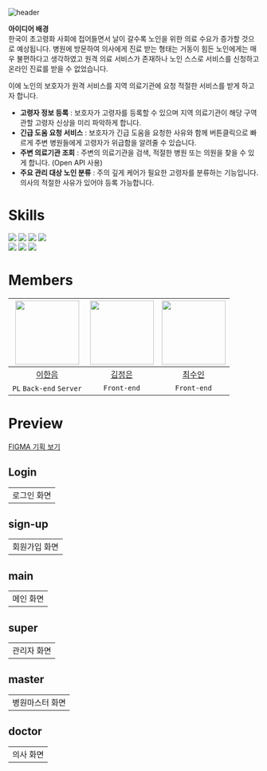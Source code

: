 ![header](https://capsule-render.vercel.app/api?type=waving&color=gradient&animation=twinkling&height=230&text=2024%20한국스마트정보교육원%20SW경진대회%20&desc=Team.%20C-Lab&fontSize=40&fontAlign=50&fontAlignY=33&descSize=20&descAlign=50&descAlignY=55)  


 **아이디어 배경** <br/>
한국이 초고령화 사회에 접어들면서 날이 갈수록 노인을 위한 의료 수요가 증가할 것으로 예상됩니다. 병원에 방문하여 의사에게 진료 받는 형태는 거동이 힘든 노인에게는 매우 불편하다고 생각하였고 원격 의료 서비스가 존재하나 노인 스스로 서비스를 신청하고 온라인 진료를 받을 수 없었습니다.

이에 노인의 보호자가 원격 서비스를 지역 의료기관에 요청 적절한 서비스를 받게 하고자 합니다.

- **고령자 정보 등록**
: 보호자가 고령자를 등록할 수 있으며 지역 의료기관이 해당 구역 관할 고령자 신상을 미리 파악하게 합니다.
- **긴급 도움 요청 서비스**
: 보호자가 긴급 도움을 요청한 사유와 함께 버튼클릭으로 빠르게 주변 병원들에게 고령자가 위급함을 알려줄 수 있습니다.
- **주변 의료기관 조회**
: 주변의 의료기관을 검색, 적절한 병원 또는 의원을 찾을 수 있게 합니다. (Open API 사용)
- **주요 관리 대상 노인 분류**
: 주의 깊게 케어가 필요한 고령자를 분류하는 기능입니다. 의사의 적절한 사유가 있어야 등록 가능합니다.


# Skills
<img src="https://img.shields.io/badge/java-007396?style=for-the-badge&logo=java&logoColor=white"> <img src="https://img.shields.io/badge/springboot-6DB33F?style=for-the-badge&logo=springboot&logoColor=white"> <img src="https://img.shields.io/badge/mysql-4479A1?style=for-the-badge&logo=mysql&logoColor=white"> <img src="https://img.shields.io/badge/ec2-FF9900?style=for-the-badge&logo=amazonec2&logoColor=white"> <br/> <img src="https://img.shields.io/badge/react-61DAFB?style=for-the-badge&logo=react&logoColor=black">  <img src="https://img.shields.io/badge/typescript-3178C6?style=for-the-badge&logo=typescript&logoColor=black"> <img src="https://img.shields.io/badge/tailwind%20css-06B6D4?style=for-the-badge&logo=tailwindcss&logoColor=black">
# Members
|<img src="https://avatars.githubusercontent.com/u/103233513?v=4" width="128" />|<img src="https://avatars.githubusercontent.com/u/128335727?v=4" width="128" />|<img src="https://avatars.githubusercontent.com/u/138277645?v=4" width="128" />| 
|:---------:|:---------:|:---------:|
|[이한음](https://github.com/LeeHanEum)|[김정은](https://github.com/younghak9905)|[최수인](https://github.com/sooinice)|
| `PL` `Back-end` `Server` | `Front-end` | `Front-end` |  

# Preview
[FIGMA 기획 보기](https://www.figma.com/design/u3EUyaeCYhljXo5sQ35BQW/2024-%ED%95%9C%EA%B5%AD%EC%8A%A4%EB%A7%88%ED%8A%B8%EC%A0%95%EB%B3%B4%EA%B5%90%EC%9C%A1%EC%9B%90-SW-%EA%B0%9C%EB%B0%9C?node-id=108-3&t=dQb7qfVGx4x01ann-0)
## Login
|| 
|:---------:|
|로그인 화면|
## sign-up
||
|:---------:|
|회원가입 화면|
## main
||
|:---------:|
|메인 화면|
## super
||
|:---------:|
|관리자 화면|
## master
||
|:---------:|
|병원마스터 화면|
## doctor
||
|:---------:|
|의사 화면|
